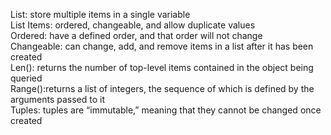 List: store multiple items in a single variable<br>
List Items: ordered, changeable, and allow duplicate values<br>
Ordered: have a defined order, and that order will not change<br>
Changeable: can change, add, and remove items in a list after it has been created<br>
Len(): returns the number of top-level items contained in the object being queried<br>
Range():returns a list of integers, the sequence of which is defined by the arguments passed to it<br>
Tuples: tuples are “immutable,” meaning that they cannot be changed once created<br>

